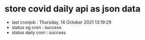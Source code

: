 # store covid daily api as json data

- last cronjob : Thursday, 14 October 2021 13:19:29
- status og cron : success
- status daily cron : success
      
      